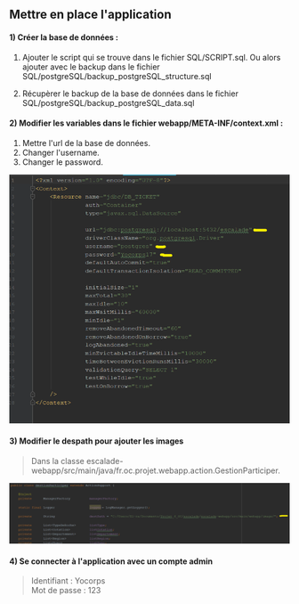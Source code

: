 ##  Mettre en place l'application

####  1) Créer la base de données :

   1. Ajouter le script qui se trouve dans le fichier SQL/SCRIPT.sql.
   Ou alors ajouter avec le backup dans le fichier SQL/postgreSQL/backup_postgreSQL_structure.sql
 
   2. Récupèrer le backup de la base de données dans le fichier SQL/postgreSQL/backup_postgreSQL_data.sql

####   2) Modifier les variables dans le fichier webapp/META-INF/context.xml :

   1. Mettre l'url de la base de données.
   2. Changer l'username.
   3. Changer le password.
   		
  ![automated like clockwork](doc/image/2.png)
  
####  3)  Modifier le despath pour ajouter les images
    
   > Dans la classe escalade-webapp/src/main/java/fr.oc.projet.webapp.action.GestionParticiper.
   
   ![automated like clockwork](doc/image/3.png)

####   4) Se connecter à l'application avec un compte admin
    
   > Identifiant : Yocorps <br>
     Mot de passe : 123
